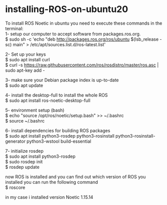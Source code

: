 # installing-ROS-on-ubuntu20

To install ROS Noetic in ubuntu you need to execute these commands in the terminal:   
1- setup our computer to accept software from packages.ros.org.  
$ sudo sh -c 'echo "deb http://packages.ros.org/ros/ubuntu $(lsb_release -sc) main" > /etc/apt/sources.list.d/ros-latest.list'  

2- Set up your keys  
$ sudo apt install curl  
$ curl -s https://raw.githubusercontent.com/ros/rosdistro/master/ros.asc | sudo apt-key add -  

3- make sure your Debian package index is up-to-date  
$ sudo apt update  

4- install the desktop-full to install the whole ROS  
$ sudo apt install ros-noetic-desktop-full  

5- environment setup (bash)  
$ echo "source /opt/ros/noetic/setup.bash" >> ~/.bashrc  
$ source ~/.bashrc  

6- install dependencies for building ROS packages  
$ sudo apt install python3-rosdep python3-rosinstall python3-rosinstall-generator python3-wstool build-essential  

7- initialize rosdep  
$ sudo apt install python3-rosdep  
$ sudo rosdep init  
$ rosdep update  

now ROS is installed and you can find out which version of ROS you installed you can run the following command  
$ roscore  

in my case i installed version Noetic 1.15.14

